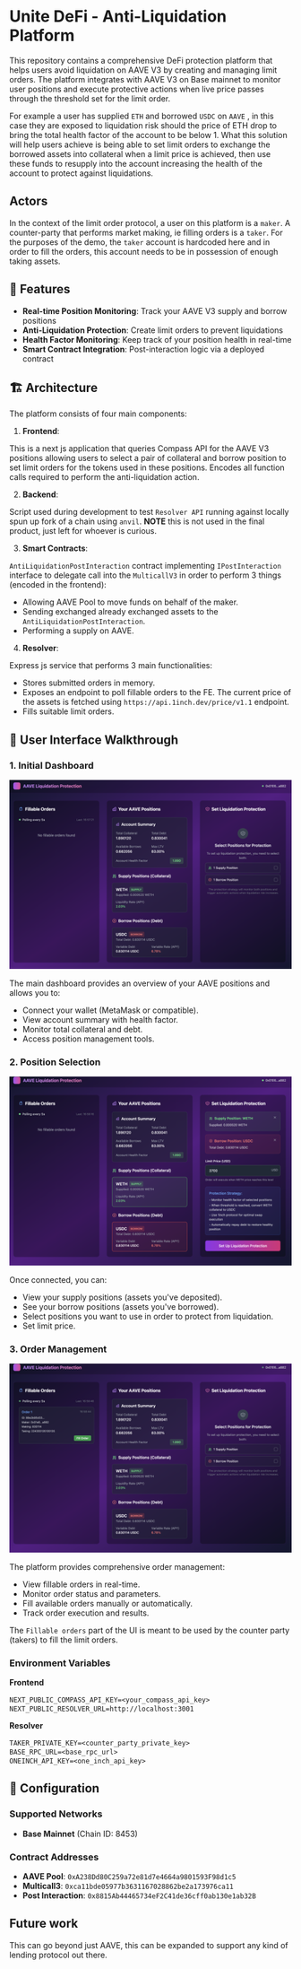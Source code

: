 # Unite DeFi - Anti-Liquidation Platform

This repository contains a comprehensive DeFi protection platform that helps users avoid liquidation on AAVE V3 by creating and managing limit orders. The platform integrates with AAVE V3 on Base mainnet to monitor user positions and execute protective actions when live price passes through the threshold set for the limit order. 

For example a user has supplied `ETH` and borrowed `USDC` on `AAVE` , in this case they are exposed to liquidation risk should the price of ETH drop to bring the total health factor of the account to be below 1. What this solution will help users achieve is being able to set limit orders to exchange the borrowed assets into collateral when a limit price is achieved, then use these funds to resupply into the account increasing the health of the account to protect against liquidations.

## Actors

In the context of the limit order protocol, a user on this platform is a `maker`. A counter-party that performs market making, ie filling orders is a `taker`. For the purposes of the demo, the `taker` account is hardcoded here and in order to fill the orders, this account needs to be in possession of enough taking assets.

## 🚀 Features

- **Real-time Position Monitoring**: Track your AAVE V3 supply and borrow positions
- **Anti-Liquidation Protection**: Create limit orders to prevent liquidations
- **Health Factor Monitoring**: Keep track of your position health in real-time
- **Smart Contract Integration**: Post-interaction logic via a deployed contract

## 🏗️ Architecture

The platform consists of four main components:

1. **Frontend**: 

This is a next js application that queries Compass API for the AAVE V3 positions allowing users to select a pair of collateral and borrow position to set limit orders for the tokens used in these positions. Encodes all function calls required to perform the anti-liquidation action.

2. **Backend**:

Script used during development to test `Resolver API` running against locally spun up fork of a chain using `anvil`. **NOTE** this is not used in the final product, just left for whoever is curious.

3. **Smart Contracts**:

`AntiLiquidationPostInteraction` contract implementing `IPostInteraction` interface to delegate call into the `MulticallV3` in order to perform 3 things (encoded in the frontend):
- Allowing AAVE Pool to move funds on behalf of the maker.
- Sending exchanged already exchanged assets to the `AntiLiquidationPostInteraction`.
- Performing a supply on AAVE.

4. **Resolver**: 

Express js service that performs 3 main functionalities:
- Stores submitted orders in memory.
- Exposes an endpoint to poll fillable orders to the FE. The current price of the assets is fetched using `https://api.1inch.dev/price/v1.1` endpoint.
- Fills suitable limit orders.

## 📱 User Interface Walkthrough

### 1. Initial Dashboard
![Initial Screen](docs/Initial%20screen.png)

The main dashboard provides an overview of your AAVE positions and allows you to:
- Connect your wallet (MetaMask or compatible).
- View account summary with health factor.
- Monitor total collateral and debt.
- Access position management tools.

### 2. Position Selection
![Positions Selected](docs/positions%20selected.png)

Once connected, you can:
- View your supply positions (assets you've deposited).
- See your borrow positions (assets you've borrowed).
- Select positions you want to use in order to protect from liquidation.
- Set limit price.

### 3. Order Management
![Order for Filling](docs/order%20for%20filling.png)

The platform provides comprehensive order management:
- View fillable orders in real-time.
- Monitor order status and parameters.
- Fill available orders manually or automatically.
- Track order execution and results.

The `Fillable orders` part of the UI is meant to be used by the counter party (takers) to fill the limit orders.

### Environment Variables

**Frontend**
```
NEXT_PUBLIC_COMPASS_API_KEY=<your_compass_api_key>
NEXT_PUBLIC_RESOLVER_URL=http://localhost:3001
```

**Resolver**
```
TAKER_PRIVATE_KEY=<counter_party_private_key>
BASE_RPC_URL=<base_rpc_url>
ONEINCH_API_KEY=<one_inch_api_key>
```

## 🔧 Configuration

### Supported Networks
- **Base Mainnet** (Chain ID: 8453)

### Contract Addresses
- **AAVE Pool**: `0xA238Dd80C259a72e81d7e4664a9801593F98d1c5`
- **Multicall3**: `0xca11bde05977b3631167028862be2a173976ca11`
- **Post Interaction**: `0x8815Ab44465734eF2C41de36cff0ab130e1ab32B`

## Future work

This can go beyond just AAVE, this can be expanded to support any kind of lending protocol out there.
